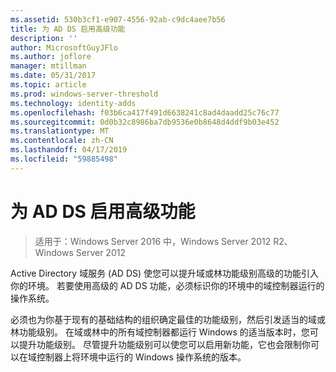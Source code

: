 ```yaml
---
ms.assetid: 530b3cf1-e907-4556-92ab-c9dc4aee7b56
title: 为 AD DS 启用高级功能
description: ''
author: MicrosoftGuyJFlo
ms.author: joflore
manager: mtillman
ms.date: 05/31/2017
ms.topic: article
ms.prod: windows-server-threshold
ms.technology: identity-adds
ms.openlocfilehash: f03b6ca417f491d6638241c8ad4daadd25c76c77
ms.sourcegitcommit: 0d0b32c8986ba7db9536e0b8648d4ddf9b03e452
ms.translationtype: MT
ms.contentlocale: zh-CN
ms.lasthandoff: 04/17/2019
ms.locfileid: "59885498"
---
```

# <a name="enabling-advanced-features-for-ad-ds"></a>为 AD DS 启用高级功能

>适用于：Windows Server 2016 中，Windows Server 2012 R2、 Windows Server 2012

Active Directory 域服务 (AD DS) 使您可以提升域或林功能级别高级的功能引入你的环境。 若要使用高级的 AD DS 功能，必须标识你的环境中的域控制器运行的操作系统。   
  
必须也为你基于现有的基础结构的组织确定最佳的功能级别，然后引发适当的域或林功能级别。 在域或林中的所有域控制器都运行 Windows 的适当版本时，您可以提升功能级别。 尽管提升功能级别可以使您可以启用新功能，它也会限制你可以在域控制器上将环境中运行的 Windows 操作系统的版本。  
        
  


